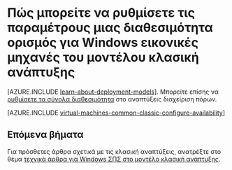 <properties
    pageTitle="Διαθεσιμότητα σύνολα για Windows classic ΣΠΣ | Microsoft Azure"
    description="Ρύθμιση παραμέτρων ενός διαθεσιμότητας για μια νέα ή υπάρχουσα Windows εικονική μηχανή στο μοντέλο κλασική ανάπτυξης χρησιμοποιώντας την πύλη του Azure και Azure PowerShell."
    services="virtual-machines-windows"
    documentationCenter=""
    authors="cynthn"
    manager="timlt"
    editor=""
    tags="azure-service-management"/>

<tags
    ms.service="virtual-machines-windows"
    ms.workload="infrastructure-services"
    ms.tgt_pltfrm="vm-windows"
    ms.devlang="na"
    ms.topic="article"
    ms.date="09/27/2016"
    ms.author="cynthn"/>

# <a name="how-to-configure-an-availability-set-for-windows-virtual-machines-in-the-classic-deployment-model"></a>Πώς μπορείτε να ρυθμίσετε τις παραμέτρους μιας διαθεσιμότητα ορισμός για Windows εικονικές μηχανές του μοντέλου κλασική ανάπτυξης

[AZURE.INCLUDE [learn-about-deployment-models](../../includes/learn-about-deployment-models-classic-include.md)]. Μπορείτε επίσης να [ρυθμίσετε τα σύνολα διαθεσιμότητα](virtual-machines-windows-create-availability-set.md) στο αναπτύξεις διαχείριση πόρων.

[AZURE.INCLUDE [virtual-machines-common-classic-configure-availability](../../includes/virtual-machines-common-classic-configure-availability.md)]

## <a name="next-steps"></a>Επόμενα βήματα

Για πρόσθετες άρθρα σχετικά με τις κλασική αναπτύξεις, ανατρέξτε στο θέμα [τεχνικά άρθρα για Windows ΣΠΣ στο μοντέλο κλασική ανάπτυξης](virtual-machines-windows-index.md).